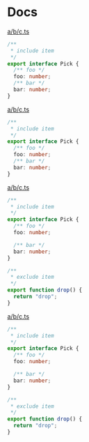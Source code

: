 # Docs

<!-- source a/b/c.ts --pick "Pick" -->

[a/b/c.ts](a/b/c.ts)

```ts
/**
 * include item
 */
export interface Pick {
  /** foo */
  foo: number;
  /** bar */
  bar: number;
}
```

<!-- /source -->

<!-- source ./a/b/c.ts --pick "Pick" -->

[a/b/c.ts](a/b/c.ts)

```ts
/**
 * include item
 */
export interface Pick {
  /** foo */
  foo: number;
  /** bar */
  bar: number;
}
```

<!-- /source -->

<!-- source **/*.ts -->

[a/b/c.ts](a/b/c.ts)

```ts
/**
 * include item
 */
export interface Pick {
  /** foo */
  foo: number;

  /** bar */
  bar: number;
}

/**
 * exclude item
 */
export function drop() {
  return "drop";
}
```

<!-- /source -->

<!-- source ./**/*.ts -->

[a/b/c.ts](a/b/c.ts)

```ts
/**
 * include item
 */
export interface Pick {
  /** foo */
  foo: number;

  /** bar */
  bar: number;
}

/**
 * exclude item
 */
export function drop() {
  return "drop";
}
```

<!-- /source -->
